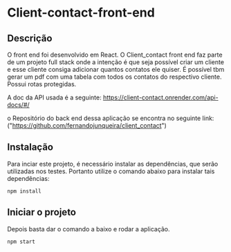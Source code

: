 # Client-contact-front-end

## Descrição

O front end foi desenvolvido em React. O Client_contact front end faz parte de um projeto full stack onde a intenção é que seja possível criar um cliente e esse cliente consiga adicionar quantos contatos ele quiser. É possível tbm gerar um pdf com uma tabela com todos os contatos do respectivo cliente. Possui rotas protegidas.

A doc da API usada é a seguinte: https://client-contact.onrender.com/api-docs/#/

o Repositório do back end dessa aplicação se encontra no seguinte link: ("https://github.com/fernandojunqueira/client_contact")

## Instalação

Para inciar este projeto, é necessário instalar as dependências, que serão utilizadas nos testes. Portanto utilize o comando abaixo para instalar tais dependências:

```
npm install
```

## Iniciar o projeto

Depois basta dar o comando a baixo e rodar a aplicação.

```
npm start
```
